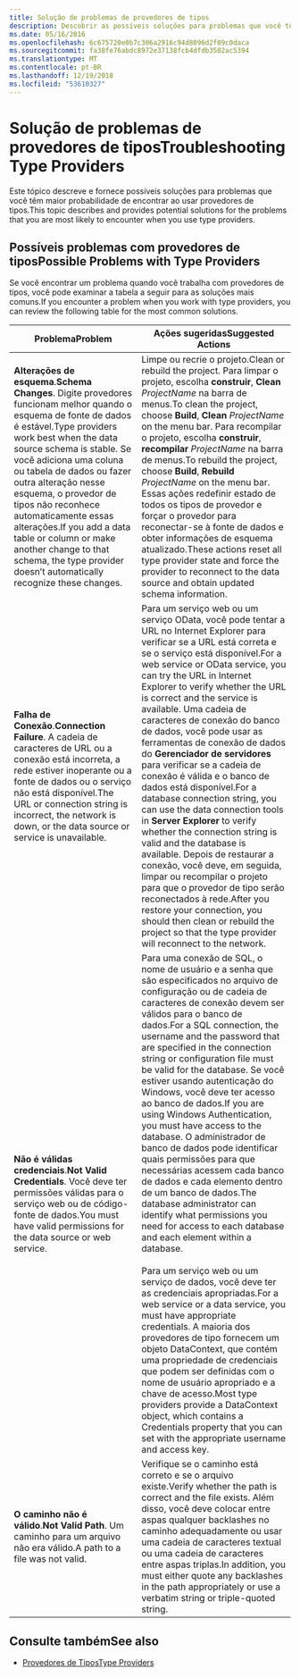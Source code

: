 ```yaml
---
title: Solução de problemas de provedores de tipos
description: Descobrir as possíveis soluções para problemas que você têm maior probabilidade de encontrar ao usar provedores em, digite F#.
ms.date: 05/16/2016
ms.openlocfilehash: 6c675720e0b7c306a2916c94d8096d2f09c0daca
ms.sourcegitcommit: fa38fe76abdc8972e37138fcb4dfdb3502ac5394
ms.translationtype: MT
ms.contentlocale: pt-BR
ms.lasthandoff: 12/19/2018
ms.locfileid: "53610327"
---
```

# <a name="troubleshooting-type-providers"></a><span data-ttu-id="5a3dd-103">Solução de problemas de provedores de tipos</span><span class="sxs-lookup"><span data-stu-id="5a3dd-103">Troubleshooting Type Providers</span></span>

<span data-ttu-id="5a3dd-104">Este tópico descreve e fornece possíveis soluções para problemas que você têm maior probabilidade de encontrar ao usar provedores de tipos.</span><span class="sxs-lookup"><span data-stu-id="5a3dd-104">This topic describes and provides potential solutions for the problems that you are most likely to encounter when you use type providers.</span></span>

## <a name="possible-problems-with-type-providers"></a><span data-ttu-id="5a3dd-105">Possíveis problemas com provedores de tipos</span><span class="sxs-lookup"><span data-stu-id="5a3dd-105">Possible Problems with Type Providers</span></span>

<span data-ttu-id="5a3dd-106">Se você encontrar um problema quando você trabalha com provedores de tipos, você pode examinar a tabela a seguir para as soluções mais comuns.</span><span class="sxs-lookup"><span data-stu-id="5a3dd-106">If you encounter a problem when you work with type providers, you can review the following table for the most common solutions.</span></span>

|<span data-ttu-id="5a3dd-107">Problema</span><span class="sxs-lookup"><span data-stu-id="5a3dd-107">Problem</span></span>|<span data-ttu-id="5a3dd-108">Ações sugeridas</span><span class="sxs-lookup"><span data-stu-id="5a3dd-108">Suggested Actions</span></span>|
|-------|-----------------|
|<span data-ttu-id="5a3dd-109">**Alterações de esquema**.</span><span class="sxs-lookup"><span data-stu-id="5a3dd-109">**Schema Changes**.</span></span> <span data-ttu-id="5a3dd-110">Digite provedores funcionam melhor quando o esquema de fonte de dados é estável.</span><span class="sxs-lookup"><span data-stu-id="5a3dd-110">Type providers work best  when the data source schema is stable.</span></span> <span data-ttu-id="5a3dd-111">Se você adiciona uma coluna ou tabela de dados ou fazer outra alteração nesse esquema, o provedor de tipos não reconhece automaticamente essas alterações.</span><span class="sxs-lookup"><span data-stu-id="5a3dd-111">If you add a data table or column or make another change to that schema, the type provider doesn’t automatically recognize these changes.</span></span>|<span data-ttu-id="5a3dd-112">Limpe ou recrie o projeto.</span><span class="sxs-lookup"><span data-stu-id="5a3dd-112">Clean or rebuild the project.</span></span> <span data-ttu-id="5a3dd-113">Para limpar o projeto, escolha **construir**, **Clean** *ProjectName* na barra de menus.</span><span class="sxs-lookup"><span data-stu-id="5a3dd-113">To clean the project, choose **Build**, **Clean** *ProjectName* on the menu bar.</span></span> <span data-ttu-id="5a3dd-114">Para recompilar o projeto, escolha **construir**, **recompilar** *ProjectName* na barra de menus.</span><span class="sxs-lookup"><span data-stu-id="5a3dd-114">To rebuild the project, choose **Build**, **Rebuild** *ProjectName* on the menu bar.</span></span> <span data-ttu-id="5a3dd-115">Essas ações redefinir estado de todos os tipos de provedor e forçar o provedor para reconectar-se à fonte de dados e obter informações de esquema atualizado.</span><span class="sxs-lookup"><span data-stu-id="5a3dd-115">These actions reset all type provider state and force the provider to reconnect to the data source and obtain updated schema information.</span></span>|
|<span data-ttu-id="5a3dd-116">**Falha de Conexão**.</span><span class="sxs-lookup"><span data-stu-id="5a3dd-116">**Connection Failure**.</span></span> <span data-ttu-id="5a3dd-117">A cadeia de caracteres de URL ou a conexão está incorreta, a rede estiver inoperante ou a fonte de dados ou o serviço não está disponível.</span><span class="sxs-lookup"><span data-stu-id="5a3dd-117">The URL or connection string is incorrect, the network is down, or the data source or service is unavailable.</span></span>|<span data-ttu-id="5a3dd-118">Para um serviço web ou um serviço OData, você pode tentar a URL no Internet Explorer para verificar se a URL está correta e se o serviço está disponível.</span><span class="sxs-lookup"><span data-stu-id="5a3dd-118">For a web service or OData service, you can try the URL in Internet Explorer to verify whether the URL is correct and the service is available.</span></span> <span data-ttu-id="5a3dd-119">Uma cadeia de caracteres de conexão do banco de dados, você pode usar as ferramentas de conexão de dados do **Gerenciador de servidores** para verificar se a cadeia de conexão é válida e o banco de dados está disponível.</span><span class="sxs-lookup"><span data-stu-id="5a3dd-119">For a database connection string, you can use the data connection tools in **Server Explorer** to verify whether the connection string is valid and the database is available.</span></span> <span data-ttu-id="5a3dd-120">Depois de restaurar a conexão, você deve, em seguida, limpar ou recompilar o projeto para que o provedor de tipo serão reconectados à rede.</span><span class="sxs-lookup"><span data-stu-id="5a3dd-120">After you restore your connection, you should then clean or rebuild the project so that the type provider will reconnect to the network.</span></span>|
|<span data-ttu-id="5a3dd-121">**Não é válidas credenciais**.</span><span class="sxs-lookup"><span data-stu-id="5a3dd-121">**Not Valid Credentials**.</span></span> <span data-ttu-id="5a3dd-122">Você deve ter permissões válidas para o serviço web ou de código-fonte de dados.</span><span class="sxs-lookup"><span data-stu-id="5a3dd-122">You must have valid permissions for the data source or web service.</span></span>|<span data-ttu-id="5a3dd-123">Para uma conexão de SQL, o nome de usuário e a senha que são especificados no arquivo de configuração ou de cadeia de caracteres de conexão devem ser válidos para o banco de dados.</span><span class="sxs-lookup"><span data-stu-id="5a3dd-123">For a SQL connection, the username and the password that are specified in the connection string or configuration file must be valid for the database.</span></span> <span data-ttu-id="5a3dd-124">Se você estiver usando autenticação do Windows, você deve ter acesso ao banco de dados.</span><span class="sxs-lookup"><span data-stu-id="5a3dd-124">If you are using Windows Authentication, you must have access to the database.</span></span> <span data-ttu-id="5a3dd-125">O administrador de banco de dados pode identificar quais permissões para que necessárias acessem cada banco de dados e cada elemento dentro de um banco de dados.</span><span class="sxs-lookup"><span data-stu-id="5a3dd-125">The database administrator can identify what permissions you need for access to each database and each element within a database.</span></span><br /><br /><span data-ttu-id="5a3dd-126">Para um serviço web ou um serviço de dados, você deve ter as credenciais apropriadas.</span><span class="sxs-lookup"><span data-stu-id="5a3dd-126">For a web service or a data service, you must have appropriate credentials.</span></span> <span data-ttu-id="5a3dd-127">A maioria dos provedores de tipo fornecem um objeto DataContext, que contém uma propriedade de credenciais que podem ser definidas com o nome de usuário apropriado e a chave de acesso.</span><span class="sxs-lookup"><span data-stu-id="5a3dd-127">Most type providers provide a DataContext object, which contains a Credentials property that you can set with the appropriate username and access key.</span></span>|
|<span data-ttu-id="5a3dd-128">**O caminho não é válido**.</span><span class="sxs-lookup"><span data-stu-id="5a3dd-128">**Not Valid Path**.</span></span> <span data-ttu-id="5a3dd-129">Um caminho para um arquivo não era válido.</span><span class="sxs-lookup"><span data-stu-id="5a3dd-129">A path to a file was not valid.</span></span>|<span data-ttu-id="5a3dd-130">Verifique se o caminho está correto e se o arquivo existe.</span><span class="sxs-lookup"><span data-stu-id="5a3dd-130">Verify whether the path is correct and the file exists.</span></span> <span data-ttu-id="5a3dd-131">Além disso, você deve colocar entre aspas qualquer backlashes no caminho adequadamente ou usar uma cadeia de caracteres textual ou uma cadeia de caracteres entre aspas triplas.</span><span class="sxs-lookup"><span data-stu-id="5a3dd-131">In addition, you must either quote any backlashes in the path appropriately or use a verbatim string or triple-quoted string.</span></span>|

## <a name="see-also"></a><span data-ttu-id="5a3dd-132">Consulte também</span><span class="sxs-lookup"><span data-stu-id="5a3dd-132">See also</span></span>

- [<span data-ttu-id="5a3dd-133">Provedores de Tipos</span><span class="sxs-lookup"><span data-stu-id="5a3dd-133">Type Providers</span></span>](index.md)